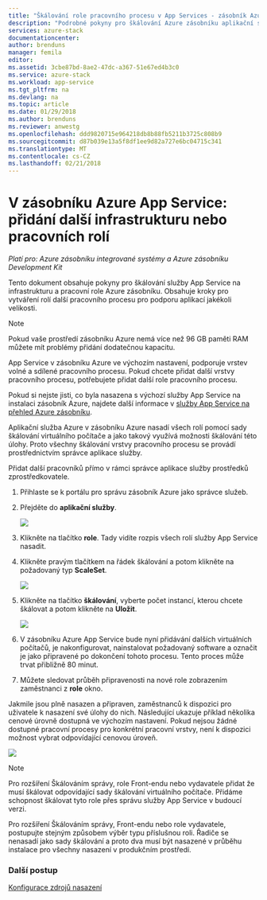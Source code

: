 ```yaml
---
title: "Škálování role pracovního procesu v App Services - zásobník Azure | Microsoft Docs"
description: "Podrobné pokyny pro škálování Azure zásobníku aplikační služby"
services: azure-stack
documentationcenter: 
author: brenduns
manager: femila
editor: 
ms.assetid: 3cbe87bd-8ae2-47dc-a367-51e67ed4b3c0
ms.service: azure-stack
ms.workload: app-service
ms.tgt_pltfrm: na
ms.devlang: na
ms.topic: article
ms.date: 01/29/2018
ms.author: brenduns
ms.reviewer: anwestg
ms.openlocfilehash: ddd9820715e964218db8b88fb5211b3725c808b9
ms.sourcegitcommit: d87b039e13a5f8df1ee9d82a727e6bc04715c341
ms.translationtype: MT
ms.contentlocale: cs-CZ
ms.lasthandoff: 02/21/2018
---
```

# <a name="app-service-on-azure-stack-add-more-infrastructure-or-worker-roles"></a>V zásobníku Azure App Service: přidání další infrastrukturu nebo pracovních rolí
*Platí pro: Azure zásobníku integrované systémy a Azure zásobníku Development Kit*  

Tento dokument obsahuje pokyny pro škálování služby App Service na infrastrukturu a pracovní role Azure zásobníku. Obsahuje kroky pro vytváření rolí další pracovního procesu pro podporu aplikací jakékoli velikosti.

> [!NOTE]
> Pokud vaše prostředí zásobníku Azure nemá více než 96 GB paměti RAM můžete mít problémy přidání dodatečnou kapacitu.

App Service v zásobníku Azure ve výchozím nastavení, podporuje vrstev volné a sdílené pracovního procesu. Pokud chcete přidat další vrstvy pracovního procesu, potřebujete přidat další role pracovního procesu.

Pokud si nejste jisti, co byla nasazena s výchozí služby App Service na instalaci zásobník Azure, najdete další informace v [služby App Service na přehled Azure zásobníku](azure-stack-app-service-overview.md).

Aplikační služba Azure v zásobníku Azure nasadí všech rolí pomocí sady škálování virtuálního počítače a jako takový využívá možnosti škálování této úlohy. Proto všechny škálování vrstvy pracovního procesu se provádí prostřednictvím správce aplikace služby.

Přidat další pracovníků přímo v rámci správce aplikace služby prostředků zprostředkovatele.

1. Přihlaste se k portálu pro správu zásobník Azure jako správce služeb.

2. Přejděte do **aplikační služby**.

    ![](media/azure-stack-app-service-add-worker-roles/image01.png)

3. Klikněte na tlačítko **role**. Tady vidíte rozpis všech rolí služby App Service nasadit.

4. Klikněte pravým tlačítkem na řádek škálování a potom klikněte na požadovaný typ **ScaleSet**.

    ![](media/azure-stack-app-service-add-worker-roles/image02.png)

5. Klikněte na tlačítko **škálování**, vyberte počet instancí, kterou chcete škálovat a potom klikněte na **Uložit**.

    ![](media/azure-stack-app-service-add-worker-roles/image03.png)

6. V zásobníku Azure App Service bude nyní přidávání dalších virtuálních počítačů, je nakonfigurovat, nainstalovat požadovaný software a označit je jako připravené po dokončení tohoto procesu. Tento proces může trvat přibližně 80 minut.

7. Můžete sledovat průběh připravenosti na nové role zobrazením zaměstnanci z **role** okno.

Jakmile jsou plně nasazen a připraven, zaměstnanců k dispozici pro uživatele k nasazení své úlohy do nich. Následující ukazuje příklad několika cenové úrovně dostupná ve výchozím nastavení. Pokud nejsou žádné dostupné pracovní procesy pro konkrétní pracovní vrstvy, není k dispozici možnost vybrat odpovídající cenovou úroveň.

![](media/azure-stack-app-service-add-worker-roles/image04.png)

>[!NOTE]
> Pro rozšíření Škálováním správy, role Front-endu nebo vydavatele přidat že musí škálovat odpovídající sady škálování virtuálního počítače. Přidáme schopnost škálovat tyto role přes správu služby App Service v budoucí verzi.

Pro rozšíření Škálováním správy, Front-endu nebo role vydavatele, postupujte stejným způsobem výběr typu příslušnou roli. Řadiče se nenasadí jako sady škálování a proto dva musí být nasazené v průběhu instalace pro všechny nasazení v produkčním prostředí.

### <a name="next-steps"></a>Další postup

[Konfigurace zdrojů nasazení](azure-stack-app-service-configure-deployment-sources.md)
